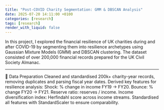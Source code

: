 ```yaml
---
title: "Post-COVID Charity Segmentation: GMM & DBSCAN Analysis"
date: 2025-07-20 14:11:00 +0100
categories: [research]
tags: [research]
render_with_liquid: false
---
```



In this project, I explored the financial resilience of UK charities during and after COVID-19 by segmenting them into resilience archetypes using Gaussian Mixture Models (GMM) and DBSCAN clustering. The dataset consisted of over 200,000 financial records prepared for the UK Civil Society Almanac.

--- 
🧹 Data Preparation
Cleaned and standardised 200k+ charity-year records, removing duplicates and parsing fiscal year dates.
Derived key features for resilience analysis:
Shock: % change in income FY19 → FY20.
Bounce: % change FY20 → FY21.
Reserve ratio: reserves / income.
Income diversification index: Herfindahl score across income streams.
Standardised all features with StandardScaler to ensure comparability.

